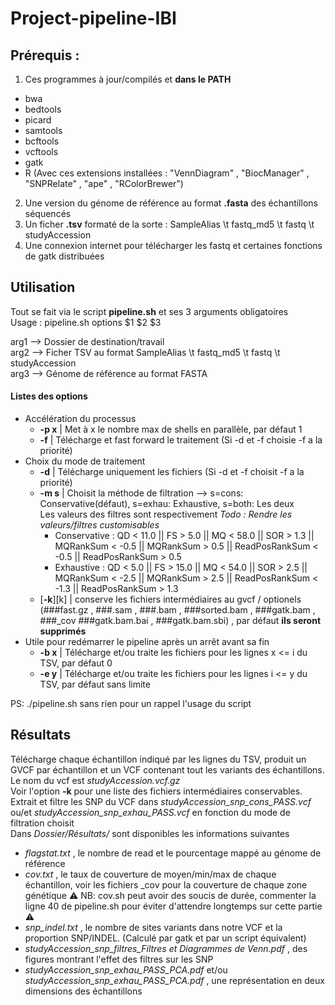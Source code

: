 #  Project-pipeline-IBI  

##  Prérequis :  
1. Ces programmes à jour/compilés et  **dans  le  PATH**  
*  bwa  
*  bedtools  
*  picard  
*  samtools  
*  bcftools  
*  vcftools  
*  gatk  
*  R  (Avec ces extensions installées : "VennDiagram" , "BiocManager" , "SNPRelate" , "ape" , "RColorBrewer")  
2. Une version du génome de référence au format  **.fasta**  des échantillons séquencés  
3. Un ficher  **.tsv**  formaté de la sorte : SampleAlias  \t  fastq_md5  \t  fastq  \t  studyAccession  
4. Une connexion internet pour  télécharger  les  fastq  et certaines  fonctions  de  gatk  distribuées  

##  Utilisation  

Tout se fait via le script  **pipeline.sh**  et ses 3 arguments obligatoires  
Usage : pipeline.sh  options  $1 $2 $3  

arg1  -->  Dossier de destination/travail  
arg2  -->  Ficher TSV au format  SampleAlias  \t  fastq_md5  \t  fastq  \t  studyAccession  
arg3  -->  Génome de référence au format  FASTA  


####  Listes des options  
*  Accélération du processus  
   *  **-p  x**  |  Met à x le nombre max de  shells  en parallèle, par défaut 1  
   *  **-f**  |  Télécharge et  fast  forward  le traitement  (Si  -d  et  -f  choisie  -f  a la priorité)  
*  Choix du mode de traitement  
	*  **-d**  |  Télécharge uniquement les fichiers  (Si  -d  et  -f  choisit  -f  a la priorité)  
	*  **-m  s**  |  Choisit la méthode de filtration  -->  s=cons: Conservative(défaut),  s=exhau: Exhaustive,  s=both: Les deux  
Les valeurs des filtres sont respectivement  _Todo  : Rendre  les valeurs/filtres customisables_  
		*  Conservative : QD  < 11.0  ||  FS > 5.0  ||  MQ  < 58.0  ||  SOR  > 1.3  ||  MQRankSum  < -0.5  ||  MQRankSum  > 0.5  ||  ReadPosRankSum  < -0.5  ||  ReadPosRankSum  > 0.5  
		*  Exhaustive : QD  < 5.0  ||  FS > 15.0  ||  MQ  < 54.0  ||  SOR  > 2.5  ||  MQRankSum  < -2.5  ||  MQRankSum  > 2.5  ||  ReadPosRankSum  < -1.3  ||  ReadPosRankSum  > 1.3  
	*  [**-k**][k]  |  conserve les fichiers intermédiaires au  gvcf / optionels  (###fast.gz  ,  ###.sam  ,  ###.bam  ,  ###sorted.bam  ,  ###gatk.bam  ,  ###_cov  ###gatk.bam.bai  ,  ###gatk.bam.sbi)  , par défaut  **ils  seront  supprimés**  
*  Utile pour redémarrer le pipeline après un arrêt avant sa fin  
	*  **-b  x**  |  Télécharge et/ou traite les fichiers pour les lignes x  <=  i du TSV, par défaut 0  
	*  **-e  y**  |  Télécharge et/ou traite les fichiers pour les lignes i  <=  y du  TSV, par défaut sans limite  

PS: ./pipeline.sh  sans rien pour un rappel l'usage du script  

##  Résultats  

Télécharge chaque échantillon indiqué par les lignes du TSV, produit  un  GVCF  par échantillon et un  VCF  contenant tout les variants des échantillons. Le nom du  vcf  est  _studyAccession.vcf.gz_  
Voir l'option  **-k**  pour une liste des fichiers  intermédiaires  conservables.  
Extrait et filtre les  SNP  du  VCF  dans  _studyAccession_snp_cons_PASS.vcf_  ou/et  _studyAccession_snp_exhau_PASS.vcf_  en fonction du mode de filtration choisit  
Dans  _Dossier/Résultats/_  sont disponibles les informations suivantes  
*  _flagstat.txt_  , le nombre de  read  et le pourcentage mappé au génome de référence  
*  _cov.txt_  , le taux de couverture de  moyen/min/max  de chaque échantillon, voir les fichiers  _cov  pour la couverture de chaque zone génétique
:warning: NB: cov.sh peut avoir des soucis de durée, commenter la ligne 40 de pipeline.sh pour éviter d'attendre longtemps sur cette partie :warning:
*  _snp_indel.txt_  , le nombre de sites variants dans notre  VCF  et la proportion  SNP/INDEL. (Calculé  par  gatk  et par un script équivalent)  
*  _studyAccession_snp_filtres_Filtres  et Diagrammes de  Venn.pdf_  , des figures montrant l'effet des filtres sur les  SNP  
*  _studyAccession_snp_exhau_PASS_PCA.pdf_  et/ou  _studyAccession_snp_exhau_PASS_PCA.pdf_  , une représentation en deux dimensions des échantillons
